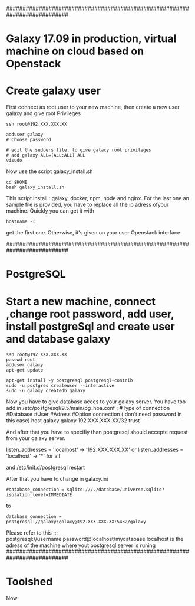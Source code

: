 ###########################################################################
# Galaxy 17.09 in production, virtual machine on cloud based on Openstack

# Create galaxy user
First connect as root user to your new machine, then create a new user galaxy and give root Privileges 

```
ssh root@192.XXX.XXX.XX

adduser galaxy
# Choose password

# edit the sudoers file, to give galaxy root privileges
# add galaxy ALL=(ALL:ALL) ALL
visudo
```

Now use the script galaxy_install.sh 
```
cd $HOME
bash galaxy_install.sh
```
This script install : galaxy, docker, npm, node and nginx. For the last one an sample file is provided, you have to replace all the ip adress
ofyour machine. Quickly you can get it with
```
hostname -I
```
get the first one.
Otherwise, it's given on your user Openstack interface


###########################################################################
# PostgreSQL
# Start a new machine, connect ,change root password, add user, install postgreSql and create user and database galaxy
```
ssh root@192.XXX.XXX.XX
passwd root
adduser galaxy
apt-get update

apt-get install -y postgresql postgresql-contrib
sudo -u postgres createuser --interactive
sudo -u galaxy createdb galaxy
```
Now you have to give database acces to your galaxy server. You have too add  in /etc/postgresql/9.5/main/pg_hba.conf :
#Type of connection		#Database		#User			#Adress							#Option connection ( don't need password in this case)
host    				galaxy          galaxy          192.XXX.XXX.XX/32               trust

And after that you have to specifiy than postgresql should accepte request from your galaxy server.

listen_addresses = 'localhost' -> '192.XXX.XXX.XX'
or
listen_addresses = 'localhost' -> '*' 
for all

and
  /etc/init.d/postgresql restart
  
 After that you have to change in galaxy.ini
 ```
 #database_connection = sqlite:///./database/universe.sqlite?isolation_level=IMMEDIATE
 ```
 to
  ```
 database_connection = postgresql://galaxy:galaxy@192.XXX.XXX.XX:5432/galaxy
 ```
 Please refer to this ::: postgresql://username:password@localhost/mydatabase
 localhost is the adress of the machine where yout postgresql server is runing 
###########################################################################
# Toolshed
Now 

